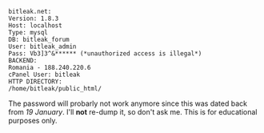 ```
bitleak.net:
Version: 1.8.3
Host: localhost
Type: mysql
DB: bitleak_forum
User: bitleak_admin
Pass: Vb3]3^&****** (*unauthorized access is illegal*)
BACKEND:
Romania - 188.240.220.6
cPanel User: bitleak
HTTP DIRECTORY:
/home/bitleak/public_html/
```

The password will probarly not work anymore since this was dated back from *19 January*.
I'll **not** re-dump it, so don't ask me. This is for educational purposes only.

